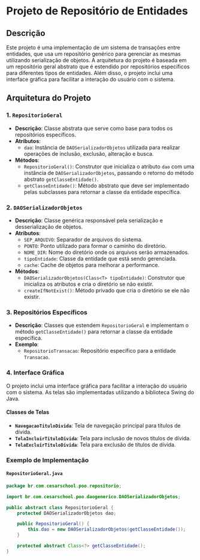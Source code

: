 # Projeto de Repositório de Entidades

## Descrição
Este projeto é uma implementação de um sistema de transações entre entidades, que usa um repositório genérico para gerenciar as mesmas utilizando serialização de objetos. A arquitetura do projeto é baseada em um repositório geral abstrato que é estendido por repositórios específicos para diferentes tipos de entidades. Além disso, o projeto inclui uma interface gráfica para facilitar a interação do usuário com o sistema.

## Arquitetura do Projeto

### 1. `RepositorioGeral`
- **Descrição**: Classe abstrata que serve como base para todos os repositórios específicos.
- **Atributos**:
  - `dao`: Instância de `DAOSerializadorObjetos` utilizada para realizar operações de inclusão, exclusão, alteração e busca.
- **Métodos**:
  - `RepositorioGeral()`: Construtor que inicializa o atributo `dao` com uma instância de `DAOSerializadorObjetos`, passando o retorno do método abstrato `getClasseEntidade()`.
  - `getClasseEntidade()`: Método abstrato que deve ser implementado pelas subclasses para retornar a classe da entidade específica.

### 2. `DAOSerializadorObjetos`
- **Descrição**: Classe genérica responsável pela serialização e desserialização de objetos.
- **Atributos**:
  - `SEP_ARQUIVO`: Separador de arquivos do sistema.
  - `PONTO`: Ponto utilizado para formar o caminho do diretório.
  - `NOME_DIR`: Nome do diretório onde os arquivos serão armazenados.
  - `tipoEntidade`: Classe da entidade que está sendo gerenciada.
  - `cache`: Cache de objetos para melhorar a performance.
- **Métodos**:
  - `DAOSerializadorObjetos(Class<T> tipoEntidade)`: Construtor que inicializa os atributos e cria o diretório se não existir.
  - `createIfNotExist()`: Método privado que cria o diretório se ele não existir.

### 3. Repositórios Específicos
- **Descrição**: Classes que estendem `RepositorioGeral` e implementam o método `getClasseEntidade()` para retornar a classe da entidade específica.
- **Exemplo**:
  - `RepositorioTransacao`: Repositório específico para a entidade `Transacao`.

### 4. Interface Gráfica
O projeto inclui uma interface gráfica para facilitar a interação do usuário com o sistema. As telas são implementadas utilizando a biblioteca Swing do Java.

#### Classes de Telas
- **`NavegacaoTituloDivida`**: Tela de navegação principal para títulos de dívida.
- **`TelaIncluirTituloDivida`**: Tela para inclusão de novos títulos de dívida.
- **`TelaExcluirTituloDivida`**: Tela para exclusão de títulos de dívida.

### Exemplo de Implementação

#### `RepositorioGeral.java`
```java
package br.com.cesarschool.poo.repositorio;

import br.com.cesarschool.poo.daogenerico.DAOSerializadorObjetos;

public abstract class RepositorioGeral {
    protected DAOSerializadorObjetos dao;

    public RepositorioGeral() {
        this.dao = new DAOSerializadorObjetos(getClasseEntidade());
    }

    protected abstract Class<?> getClasseEntidade();
}